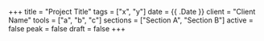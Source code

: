 +++
title = "Project Title"
tags = ["x", "y"]
date = {{ .Date }}
client = "Client Name"
tools = ["a", "b", "c"]
sections = ["Section A", "Section B"]
active = false
peak = false
draft = false
+++
